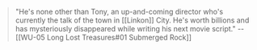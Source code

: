 > "He's none other than Tony, an up-and-coming director who's currently the talk of the town in [[Linkon]] City. He's worth billions and has mysteriously disappeared while writing his next movie script."
> -- [[WU-05 Long Lost Treasures#01 Submerged Rock]]